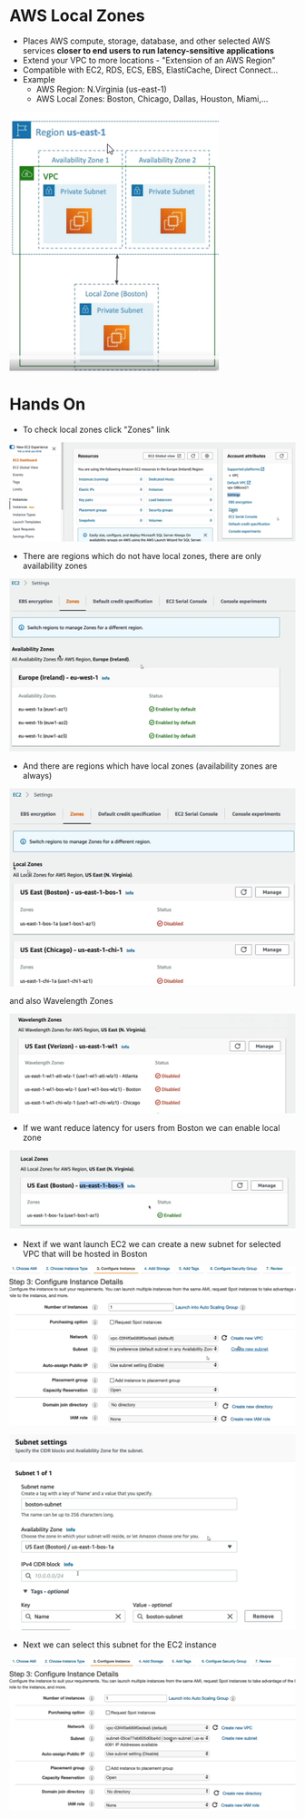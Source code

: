 # AWS Local Zones

* Places AWS compute, storage, database, and other selected AWS services **closer to end users to run latency-sensitive applications**
* Extend your VPC to more locations - "Extension of an AWS Region"
* Compatible with EC2, RDS, ECS, EBS, ElastiCache, Direct Connect...
* Example
  * AWS Region: N.Virginia (us-east-1)
  * AWS Local Zones: Boston, Chicago, Dallas, Houston, Miami,...

![01.png](./images/01.png)

# Hands On

* To check local zones click "Zones" link

![02.png](./images/02.png)

* There are regions which do not have local zones, there are only availability zones

![03.png](./images/03.png)

* And there are regions which have local zones (availability zones are always)

![04.png](./images/04.png)

and also Wavelength Zones

![05.png](./images/05.png)

* If we want reduce latency for users from Boston we can enable local zone

![06.png](./images/06.png)

* Next if we want launch EC2 we can create a new subnet for selected VPC that will be hosted in Boston

![07.png](./images/07.png)

![08.png](./images/08.png)

* Next we can select this subnet for the EC2 instance

![09.png](./images/09.png)